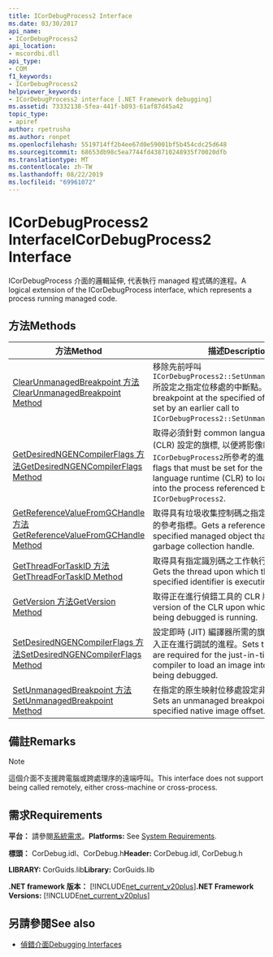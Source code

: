 ```yaml
---
title: ICorDebugProcess2 Interface
ms.date: 03/30/2017
api_name:
- ICorDebugProcess2
api_location:
- mscordbi.dll
api_type:
- COM
f1_keywords:
- ICorDebugProcess2
helpviewer_keywords:
- ICorDebugProcess2 interface [.NET Framework debugging]
ms.assetid: 73332138-5fea-441f-b893-61af87d45a42
topic_type:
- apiref
author: rpetrusha
ms.author: ronpet
ms.openlocfilehash: 5519714ff2b4ee67d0e59001bf5b454cdc25d648
ms.sourcegitcommit: 68653db98c5ea7744fd438710248935f70020dfb
ms.translationtype: MT
ms.contentlocale: zh-TW
ms.lasthandoff: 08/22/2019
ms.locfileid: "69961072"
---
```

# <a name="icordebugprocess2-interface"></a><span data-ttu-id="a641e-102">ICorDebugProcess2 Interface</span><span class="sxs-lookup"><span data-stu-id="a641e-102">ICorDebugProcess2 Interface</span></span>
<span data-ttu-id="a641e-103">ICorDebugProcess 介面的邏輯延伸, 代表執行 managed 程式碼的進程。</span><span class="sxs-lookup"><span data-stu-id="a641e-103">A logical extension of the ICorDebugProcess interface, which represents a process running managed code.</span></span>  
  
## <a name="methods"></a><span data-ttu-id="a641e-104">方法</span><span class="sxs-lookup"><span data-stu-id="a641e-104">Methods</span></span>  
  
|<span data-ttu-id="a641e-105">方法</span><span class="sxs-lookup"><span data-stu-id="a641e-105">Method</span></span>|<span data-ttu-id="a641e-106">描述</span><span class="sxs-lookup"><span data-stu-id="a641e-106">Description</span></span>|  
|------------|-----------------|  
|[<span data-ttu-id="a641e-107">ClearUnmanagedBreakpoint 方法</span><span class="sxs-lookup"><span data-stu-id="a641e-107">ClearUnmanagedBreakpoint Method</span></span>](../../../../docs/framework/unmanaged-api/debugging/icordebugprocess2-clearunmanagedbreakpoint-method.md)|<span data-ttu-id="a641e-108">移除先前呼叫`ICorDebugProcess2::SetUnmanagedBreakpoint`所設定之指定位移處的中斷點。</span><span class="sxs-lookup"><span data-stu-id="a641e-108">Removes a breakpoint at the specified offset that was set by an earlier call to `ICorDebugProcess2::SetUnmanagedBreakpoint`.</span></span>|  
|[<span data-ttu-id="a641e-109">GetDesiredNGENCompilerFlags 方法</span><span class="sxs-lookup"><span data-stu-id="a641e-109">GetDesiredNGENCompilerFlags Method</span></span>](../../../../docs/framework/unmanaged-api/debugging/icordebugprocess2-getdesiredngencompilerflags-method.md)|<span data-ttu-id="a641e-110">取得必須針對 common language runtime (CLR) 設定的旗標, 以便將影像載入這個`ICorDebugProcess2`所參考的進程中。</span><span class="sxs-lookup"><span data-stu-id="a641e-110">Gets the flags that must be set for the common language runtime (CLR) to load the image into the process referenced by this `ICorDebugProcess2`.</span></span>|  
|[<span data-ttu-id="a641e-111">GetReferenceValueFromGCHandle 方法</span><span class="sxs-lookup"><span data-stu-id="a641e-111">GetReferenceValueFromGCHandle Method</span></span>](../../../../docs/framework/unmanaged-api/debugging/icordebugprocess2-getreferencevaluefromgchandle-method.md)|<span data-ttu-id="a641e-112">取得具有垃圾收集控制碼之指定 managed 物件的參考指標。</span><span class="sxs-lookup"><span data-stu-id="a641e-112">Gets a reference pointer to the specified managed object that has a garbage collection handle.</span></span>|  
|[<span data-ttu-id="a641e-113">GetThreadForTaskID 方法</span><span class="sxs-lookup"><span data-stu-id="a641e-113">GetThreadForTaskID Method</span></span>](../../../../docs/framework/unmanaged-api/debugging/icordebugprocess2-getthreadfortaskid-method.md)|<span data-ttu-id="a641e-114">取得具有指定識別碼之工作執行所在的執行緒。</span><span class="sxs-lookup"><span data-stu-id="a641e-114">Gets the thread upon which the task with the specified identifier is executing.</span></span>|  
|[<span data-ttu-id="a641e-115">GetVersion 方法</span><span class="sxs-lookup"><span data-stu-id="a641e-115">GetVersion Method</span></span>](../../../../docs/framework/unmanaged-api/debugging/icordebugprocess2-getversion-method.md)|<span data-ttu-id="a641e-116">取得正在進行偵錯工具的 CLR 版本。</span><span class="sxs-lookup"><span data-stu-id="a641e-116">Gets the version of the CLR upon which the process being debugged is running.</span></span>|  
|[<span data-ttu-id="a641e-117">SetDesiredNGENCompilerFlags 方法</span><span class="sxs-lookup"><span data-stu-id="a641e-117">SetDesiredNGENCompilerFlags Method</span></span>](../../../../docs/framework/unmanaged-api/debugging/icordebugprocess2-setdesiredngencompilerflags-method.md)|<span data-ttu-id="a641e-118">設定即時 (JIT) 編譯器所需的旗標, 以將影像載入正在進行調試的進程。</span><span class="sxs-lookup"><span data-stu-id="a641e-118">Sets the flags that are required for the just-in-time (JIT) compiler to load an image into the process being debugged.</span></span>|  
|[<span data-ttu-id="a641e-119">SetUnmanagedBreakpoint 方法</span><span class="sxs-lookup"><span data-stu-id="a641e-119">SetUnmanagedBreakpoint Method</span></span>](../../../../docs/framework/unmanaged-api/debugging/icordebugprocess2-setunmanagedbreakpoint-method.md)|<span data-ttu-id="a641e-120">在指定的原生映射位移處設定非受控中斷點。</span><span class="sxs-lookup"><span data-stu-id="a641e-120">Sets an unmanaged breakpoint at the specified native image offset.</span></span>|  
  
## <a name="remarks"></a><span data-ttu-id="a641e-121">備註</span><span class="sxs-lookup"><span data-stu-id="a641e-121">Remarks</span></span>  
  
> [!NOTE]
> <span data-ttu-id="a641e-122">這個介面不支援跨電腦或跨處理序的遠端呼叫。</span><span class="sxs-lookup"><span data-stu-id="a641e-122">This interface does not support being called remotely, either cross-machine or cross-process.</span></span>  
  
## <a name="requirements"></a><span data-ttu-id="a641e-123">需求</span><span class="sxs-lookup"><span data-stu-id="a641e-123">Requirements</span></span>  
 <span data-ttu-id="a641e-124">**平台：** 請參閱[系統需求](../../../../docs/framework/get-started/system-requirements.md)。</span><span class="sxs-lookup"><span data-stu-id="a641e-124">**Platforms:** See [System Requirements](../../../../docs/framework/get-started/system-requirements.md).</span></span>  
  
 <span data-ttu-id="a641e-125">**標頭：** CorDebug.idl、CorDebug.h</span><span class="sxs-lookup"><span data-stu-id="a641e-125">**Header:** CorDebug.idl, CorDebug.h</span></span>  
  
 <span data-ttu-id="a641e-126">**LIBRARY:** CorGuids.lib</span><span class="sxs-lookup"><span data-stu-id="a641e-126">**Library:** CorGuids.lib</span></span>  
  
 <span data-ttu-id="a641e-127">**.NET framework 版本：** [!INCLUDE[net_current_v20plus](../../../../includes/net-current-v20plus-md.md)]</span><span class="sxs-lookup"><span data-stu-id="a641e-127">**.NET Framework Versions:** [!INCLUDE[net_current_v20plus](../../../../includes/net-current-v20plus-md.md)]</span></span>  
  
## <a name="see-also"></a><span data-ttu-id="a641e-128">另請參閱</span><span class="sxs-lookup"><span data-stu-id="a641e-128">See also</span></span>

- [<span data-ttu-id="a641e-129">偵錯介面</span><span class="sxs-lookup"><span data-stu-id="a641e-129">Debugging Interfaces</span></span>](../../../../docs/framework/unmanaged-api/debugging/debugging-interfaces.md)
